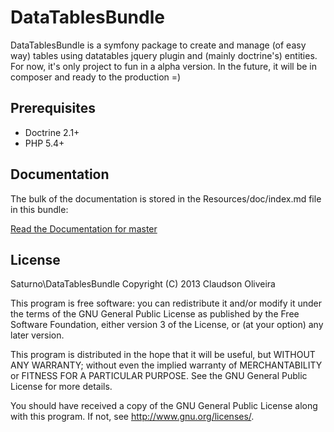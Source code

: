 DataTablesBundle
==========================================

DataTablesBundle is a symfony package to create and manage (of easy way) tables using datatables jquery plugin and (mainly doctrine's) entities. 
For now, it's only project to fun in a alpha version. In the future, it will be in composer and ready to the production =) 

Prerequisites
----------------------------------
- Doctrine 2.1+ 
- PHP 5.4+ 


Documentation
-----------------------------------
The bulk of the documentation is stored in the Resources/doc/index.md file in this bundle:

[Read the Documentation for master](./DataTablesBundle/Resources/doc/index.md)

License
-----------------------------------

Saturno\DataTablesBundle Copyright (C) 2013 Claudson Oliveira

This program is free software: you can redistribute it and/or modify it under the terms of the GNU General Public License as published by the Free Software Foundation, either version 3 of the License, or (at your option) any later version.

This program is distributed in the hope that it will be useful, but WITHOUT ANY WARRANTY; without even the implied warranty of MERCHANTABILITY or FITNESS FOR A PARTICULAR PURPOSE. See the GNU General Public License for more details.

You should have received a copy of the GNU General Public License along with this program. If not, see http://www.gnu.org/licenses/.